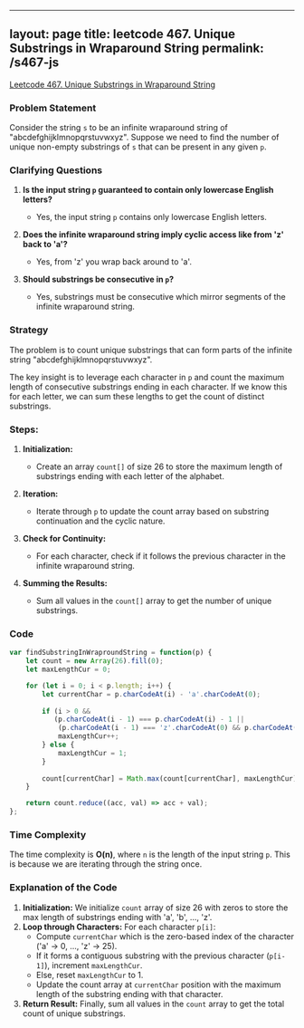 
---
layout: page
title: leetcode 467. Unique Substrings in Wraparound String
permalink: /s467-js
---
[Leetcode 467. Unique Substrings in Wraparound String](https://algoadvance.github.io/algoadvance/l467)
### Problem Statement

Consider the string `s` to be an infinite wraparound string of "abcdefghijklmnopqrstuvwxyz". Suppose we need to find the number of unique non-empty substrings of `s` that can be present in any given `p`.

### Clarifying Questions

1. **Is the input string `p` guaranteed to contain only lowercase English letters?**
   - Yes, the input string `p` contains only lowercase English letters.

2. **Does the infinite wraparound string imply cyclic access like from 'z' back to 'a'?**
   - Yes, from 'z' you wrap back around to 'a'.

3. **Should substrings be consecutive in `p`?**
   - Yes, substrings must be consecutive which mirror segments of the infinite wraparound string.

### Strategy

The problem is to count unique substrings that can form parts of the infinite string "abcdefghijklmnopqrstuvwxyz". 

The key insight is to leverage each character in `p` and count the maximum length of consecutive substrings ending in each character. If we know this for each letter, we can sum these lengths to get the count of distinct substrings.

### Steps:

1. **Initialization:**
   - Create an array `count[]` of size 26 to store the maximum length of substrings ending with each letter of the alphabet.

2. **Iteration:**
   - Iterate through `p` to update the count array based on substring continuation and the cyclic nature.

3. **Check for Continuity:**
   - For each character, check if it follows the previous character in the infinite wraparound string.

4. **Summing the Results:**
   - Sum all values in the `count[]` array to get the number of unique substrings.

### Code

```javascript
var findSubstringInWraproundString = function(p) {
    let count = new Array(26).fill(0);
    let maxLengthCur = 0;

    for (let i = 0; i < p.length; i++) {
        let currentChar = p.charCodeAt(i) - 'a'.charCodeAt(0);
        
        if (i > 0 && 
           (p.charCodeAt(i - 1) === p.charCodeAt(i) - 1 || 
            (p.charCodeAt(i - 1) === 'z'.charCodeAt(0) && p.charCodeAt(i) === 'a'.charCodeAt(0)))) {
            maxLengthCur++;
        } else {
            maxLengthCur = 1;
        }
        
        count[currentChar] = Math.max(count[currentChar], maxLengthCur);
    }

    return count.reduce((acc, val) => acc + val);
};
```

### Time Complexity

The time complexity is **O(n)**, where `n` is the length of the input string `p`. This is because we are iterating through the string once.

### Explanation of the Code

1. **Initialization:** We initialize `count` array of size 26 with zeros to store the max length of substrings ending with 'a', 'b', ..., 'z'.
2. **Loop through Characters:** For each character `p[i]`:
   - Compute `currentChar` which is the zero-based index of the character ('a' → 0, ..., 'z' → 25).
   - If it forms a contiguous substring with the previous character (`p[i-1]`), increment `maxLengthCur`.
   - Else, reset `maxLengthCur` to 1.
   - Update the count array at `currentChar` position with the maximum length of the substring ending with that character.
3. **Return Result:** Finally, sum all values in the `count` array to get the total count of unique substrings.